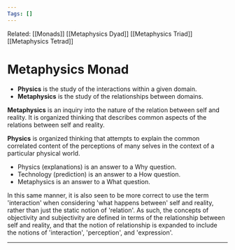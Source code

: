 ```yaml
---
Tags: []
---
```

Related: [[Monads]] [[Metaphysics Dyad]] [[Metaphysics Triad]] [[Metaphysics Tetrad]]
# Metaphysics Monad

- **Physics** is the study of the interactions within a given domain.  
- **Metaphysics** is the study of the relationships between domains.

**Metaphysics** is an inquiry into the nature of the relation between self and reality. It is organized thinking that describes common aspects of the relations between self and reality.

**Physics** is organized thinking that attempts to explain the common correlated content of the perceptions of many selves in the context of a particular physical world.

- Physics (explanations) is an answer to a Why question.  
- Technology (prediction) is an answer to a How question.  
- Metaphysics is an answer to a What question.

In this same manner, it is also seen to be more correct to use the term 'interaction' when considering 'what happens between' self and reality, rather than just the static notion of 'relation'. As such, the concepts of objectivity and subjectivity are defined in terms of the relationship between self and reality, and that the notion of relationship is expanded to include the notions of 'interaction', 'perception', and 'expression'.

---

